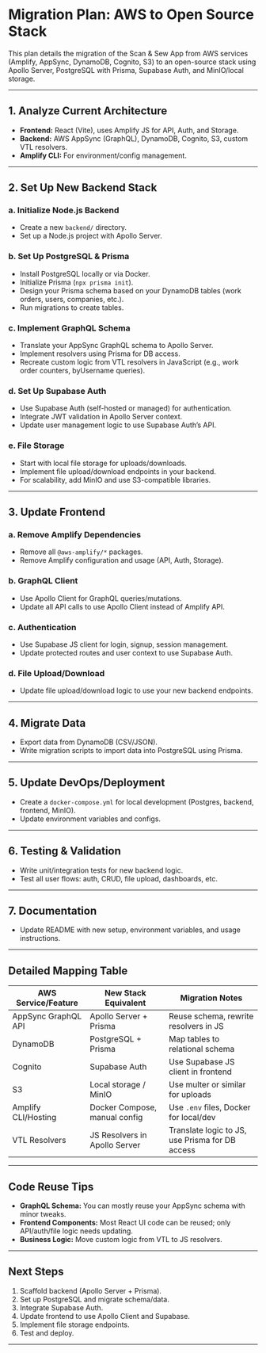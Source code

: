 # Migration Plan: AWS to Open Source Stack

This plan details the migration of the Scan & Sew App from AWS services (Amplify, AppSync, DynamoDB, Cognito, S3) to an open-source stack using Apollo Server, PostgreSQL with Prisma, Supabase Auth, and MinIO/local storage.

---

## 1. Analyze Current Architecture

- **Frontend:** React (Vite), uses Amplify JS for API, Auth, and Storage.
- **Backend:** AWS AppSync (GraphQL), DynamoDB, Cognito, S3, custom VTL resolvers.
- **Amplify CLI:** For environment/config management.

---

## 2. Set Up New Backend Stack

### a. Initialize Node.js Backend
- Create a new `backend/` directory.
- Set up a Node.js project with Apollo Server.

### b. Set Up PostgreSQL & Prisma
- Install PostgreSQL locally or via Docker.
- Initialize Prisma (`npx prisma init`).
- Design your Prisma schema based on your DynamoDB tables (work orders, users, companies, etc.).
- Run migrations to create tables.

### c. Implement GraphQL Schema
- Translate your AppSync GraphQL schema to Apollo Server.
- Implement resolvers using Prisma for DB access.
- Recreate custom logic from VTL resolvers in JavaScript (e.g., work order counters, byUsername queries).

### d. Set Up Supabase Auth
- Use Supabase Auth (self-hosted or managed) for authentication.
- Integrate JWT validation in Apollo Server context.
- Update user management logic to use Supabase Auth’s API.

### e. File Storage
- Start with local file storage for uploads/downloads.
- Implement file upload/download endpoints in your backend.
- For scalability, add MinIO and use S3-compatible libraries.

---

## 3. Update Frontend

### a. Remove Amplify Dependencies
- Remove all `@aws-amplify/*` packages.
- Remove Amplify configuration and usage (API, Auth, Storage).

### b. GraphQL Client
- Use Apollo Client for GraphQL queries/mutations.
- Update all API calls to use Apollo Client instead of Amplify API.

### c. Authentication
- Use Supabase JS client for login, signup, session management.
- Update protected routes and user context to use Supabase Auth.

### d. File Upload/Download
- Update file upload/download logic to use your new backend endpoints.

---

## 4. Migrate Data

- Export data from DynamoDB (CSV/JSON).
- Write migration scripts to import data into PostgreSQL using Prisma.

---

## 5. Update DevOps/Deployment

- Create a `docker-compose.yml` for local development (Postgres, backend, frontend, MinIO).
- Update environment variables and configs.

---

## 6. Testing & Validation

- Write unit/integration tests for new backend logic.
- Test all user flows: auth, CRUD, file upload, dashboards, etc.

---

## 7. Documentation

- Update README with new setup, environment variables, and usage instructions.

---

## Detailed Mapping Table

| AWS Service/Feature      | New Stack Equivalent                | Migration Notes                                 |
|------------------------- |-------------------------------------|-------------------------------------------------|
| AppSync GraphQL API      | Apollo Server + Prisma              | Reuse schema, rewrite resolvers in JS           |
| DynamoDB                 | PostgreSQL + Prisma                 | Map tables to relational schema                 |
| Cognito                  | Supabase Auth                       | Use Supabase JS client in frontend              |
| S3                       | Local storage / MinIO               | Use multer or similar for uploads               |
| Amplify CLI/Hosting      | Docker Compose, manual config       | Use `.env` files, Docker for local/dev          |
| VTL Resolvers            | JS Resolvers in Apollo Server       | Translate logic to JS, use Prisma for DB access |

---

## Code Reuse Tips

- **GraphQL Schema:** You can mostly reuse your AppSync schema with minor tweaks.
- **Frontend Components:** Most React UI code can be reused; only API/auth/file logic needs updating.
- **Business Logic:** Move custom logic from VTL to JS resolvers.

---

## Next Steps

1. Scaffold backend (Apollo Server + Prisma).
2. Set up PostgreSQL and migrate schema/data.
3. Integrate Supabase Auth.
4. Update frontend to use Apollo Client and Supabase.
5. Implement file storage endpoints.
6. Test and deploy.

---
